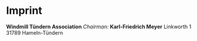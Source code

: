 # Imprint

**Windmill Tündern Association**
_Chairman:_
**Karl-Friedrich Meyer**
Linkworth 1
31789 Hameln-Tündern
